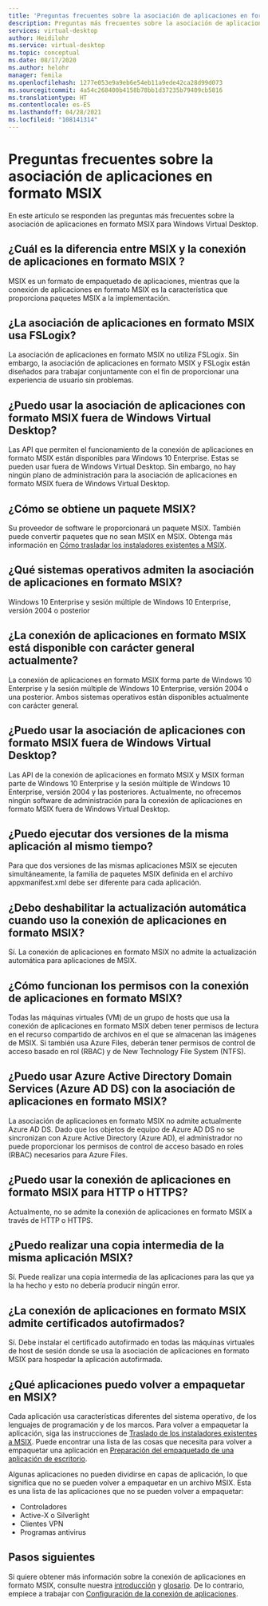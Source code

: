 ```yaml
---
title: 'Preguntas frecuentes sobre la asociación de aplicaciones en formato MSIX de Windows Virtual Desktop: Azure'
description: Preguntas más frecuentes sobre la asociación de aplicaciones en formato MSIX para Windows Virtual Desktop.
services: virtual-desktop
author: Heidilohr
ms.service: virtual-desktop
ms.topic: conceptual
ms.date: 08/17/2020
ms.author: helohr
manager: femila
ms.openlocfilehash: 1277e053e9a9eb6e54eb11a9ede42ca28d99d073
ms.sourcegitcommit: 4a54c268400b4158b78bb1d37235b79409cb5816
ms.translationtype: HT
ms.contentlocale: es-ES
ms.lasthandoff: 04/28/2021
ms.locfileid: "108141314"
---
```

# <a name="msix-app-attach-faq"></a>Preguntas frecuentes sobre la asociación de aplicaciones en formato MSIX

En este artículo se responden las preguntas más frecuentes sobre la asociación de aplicaciones en formato MSIX para Windows Virtual Desktop.

## <a name="whats-the-difference-between-msix-and-msix-app-attach"></a>¿Cuál es la diferencia entre MSIX y la conexión de aplicaciones en formato MSIX ?

MSIX es un formato de empaquetado de aplicaciones, mientras que la conexión de aplicaciones en formato MSIX es la característica que proporciona paquetes MSIX a la implementación.

## <a name="does-msix-app-attach-use-fslogix"></a>¿La asociación de aplicaciones en formato MSIX usa FSLogix?

La asociación de aplicaciones en formato MSIX no utiliza FSLogix. Sin embargo, la asociación de aplicaciones en formato MSIX y FSLogix están diseñados para trabajar conjuntamente con el fin de proporcionar una experiencia de usuario sin problemas.

## <a name="can-i-use-the-msix-app-attach-outside-of-windows-virtual-desktop"></a>¿Puedo usar la asociación de aplicaciones con formato MSIX fuera de Windows Virtual Desktop?

Las API que permiten el funcionamiento de la conexión de aplicaciones en formato MSIX están disponibles para Windows 10 Enterprise. Estas se pueden usar fuera de Windows Virtual Desktop. Sin embargo, no hay ningún plano de administración para la asociación de aplicaciones en formato MSIX fuera de Windows Virtual Desktop.

## <a name="how-do-i-get-an-msix-package"></a>¿Cómo se obtiene un paquete MSIX?

Su proveedor de software le proporcionará un paquete MSIX. También puede convertir paquetes que no sean MSIX en MSIX. Obtenga más información en [Cómo trasladar los instaladores existentes a MSIX](/windows/msix/packaging-tool/create-an-msix-overview#how-to-move-your-existing-installers-to-msix).

## <a name="which-operating-systems-support-msix-app-attach"></a>¿Qué sistemas operativos admiten la asociación de aplicaciones en formato MSIX?

Windows 10 Enterprise y sesión múltiple de Windows 10 Enterprise, versión 2004 o posterior

## <a name="is-msix-app-attach-currently-generally-available"></a>¿La conexión de aplicaciones en formato MSIX está disponible con carácter general actualmente?

La conexión de aplicaciones en formato MSIX forma parte de Windows 10 Enterprise y la sesión múltiple de Windows 10 Enterprise, versión 2004 o una posterior. Ambos sistemas operativos están disponibles actualmente con carácter general. 

## <a name="can-i-use-msix-app-attach-outside-of-windows-virtual-desktop"></a>¿Puedo usar la asociación de aplicaciones con formato MSIX fuera de Windows Virtual Desktop?

Las API de la conexión de aplicaciones en formato MSIX y MSIX forman parte de Windows 10 Enterprise y la sesión múltiple de Windows 10 Enterprise, versión 2004 y las posteriores. Actualmente, no ofrecemos ningún software de administración para la conexión de aplicaciones en formato MSIX fuera de Windows Virtual Desktop.

## <a name="can-i-run-two-versions-of-the-same-application-at-the-same-time"></a>¿Puedo ejecutar dos versiones de la misma aplicación al mismo tiempo?

Para que dos versiones de las mismas aplicaciones MSIX se ejecuten simultáneamente, la familia de paquetes MSIX definida en el archivo appxmanifest.xml debe ser diferente para cada aplicación.

## <a name="should-i-disable-auto-update-when-using-msix-app-attach"></a>¿Debo deshabilitar la actualización automática cuando uso la conexión de aplicaciones en formato MSIX?

Sí. La conexión de aplicaciones en formato MSIX no admite la actualización automática para aplicaciones de MSIX.

## <a name="how-do-permissions-work-with-msix-app-attach"></a>¿Cómo funcionan los permisos con la conexión de aplicaciones en formato MSIX?

Todas las máquinas virtuales (VM) de un grupo de hosts que usa la conexión de aplicaciones en formato MSIX deben tener permisos de lectura en el recurso compartido de archivos en el que se almacenan las imágenes de MSIX. Si también usa Azure Files, deberán tener permisos de control de acceso basado en rol (RBAC) y de New Technology File System (NTFS).

## <a name="can-i-use-azure-active-directory-domain-services-azure-ad-ds-with-msix-app-attach"></a>¿Puedo usar Azure Active Directory Domain Services (Azure AD DS) con la asociación de aplicaciones en formato MSIX?

La asociación de aplicaciones en formato MSIX no admite actualmente Azure AD DS. Dado que los objetos de equipo de Azure AD DS no se sincronizan con Azure Active Directory (Azure AD), el administrador no puede proporcionar los permisos de control de acceso basado en roles (RBAC) necesarios para Azure Files.

## <a name="can-i-use-msix-app-attach-for-http-or-https"></a>¿Puedo usar la conexión de aplicaciones en formato MSIX para HTTP o HTTPS?

Actualmente, no se admite la conexión de aplicaciones en formato MSIX a través de HTTP o HTTPS.

## <a name="can-i-restage-the-same-msix-application"></a>¿Puedo realizar una copia intermedia de la misma aplicación MSIX?

Sí. Puede realizar una copia intermedia de las aplicaciones para las que ya la ha hecho y esto no debería producir ningún error.

## <a name="does-msix-app-attach-support-self-signed-certificates"></a>¿La conexión de aplicaciones en formato MSIX admite certificados autofirmados?

Sí. Debe instalar el certificado autofirmado en todas las máquinas virtuales de host de sesión donde se usa la asociación de aplicaciones en formato MSIX para hospedar la aplicación autofirmada.

## <a name="what-applications-can-i-repackage-to-msix"></a>¿Qué aplicaciones puedo volver a empaquetar en MSIX?

Cada aplicación usa características diferentes del sistema operativo, de los lenguajes de programación y de los marcos. Para volver a empaquetar la aplicación, siga las instrucciones de [Traslado de los instaladores existentes a MSIX](/windows/msix/packaging-tool/create-an-msix-overview#how-to-move-your-existing-installers-to-msix). Puede encontrar una lista de las cosas que necesita para volver a empaquetar una aplicación en [Preparación del empaquetado de una aplicación de escritorio](/windows/msix/desktop/desktop-to-uwp-prepare). 

Algunas aplicaciones no pueden dividirse en capas de aplicación, lo que significa que no se pueden volver a empaquetar en un archivo MSIX. Esta es una lista de las aplicaciones que no se pueden volver a empaquetar:

- Controladores 
- Active-X o Silverlight
- Clientes VPN
- Programas antivirus

## <a name="next-steps"></a>Pasos siguientes

Si quiere obtener más información sobre la conexión de aplicaciones en formato MSIX, consulte nuestra [introducción](what-is-app-attach.md) y [glosario](app-attach-glossary.md). De lo contrario, empiece a trabajar con [Configuración de la conexión de aplicaciones](app-attach.md).
